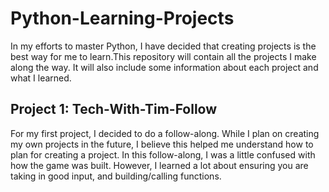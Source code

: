 # Python-Learning-Projects
In my efforts to master Python, I have decided that creating projects is the best way for me to learn.This repository will contain all the projects I make along the way. It will also include some information about each project and what I learned.


## Project 1: Tech-With-Tim-Follow
For my first project, I decided to do a follow-along. While I plan on creating my own projects in the future, I believe this helped me understand how to plan for creating a project. In this follow-along, I was a little confused with how the game was built. However, I learned a lot about ensuring you are taking in good input, and building/calling functions. 

